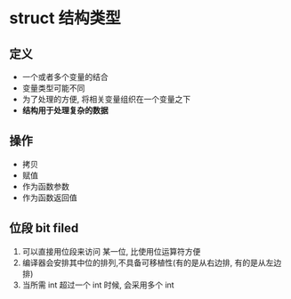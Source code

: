 # struct 结构类型

## 定义

- 一个或者多个变量的结合
- 变量类型可能不同
- 为了处理的方便, 将相关变量组织在一个变量之下
- **结构用于处理复杂的数据**

## 操作

- 拷贝
- 赋值
- 作为函数参数
- 作为函数返回值

## 位段 bit filed

1. 可以直接用位段来访问 某一位, 比使用位运算符方便
2. 编译器会安排其中位的排列,不具备可移植性(有的是从右边排, 有的是从左边排)
3. 当所需 int 超过一个 int 时候, 会采用多个 int